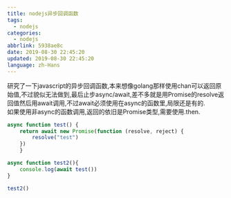 ```yaml
---
title: nodejs异步回调函数
tags:
  - nodejs
categories:
  - nodejs
abbrlink: 5938ae8c
date: 2019-08-30 22:45:20
updated: 2019-08-30 22:45:20
language: zh-Hans
---
```

研究了一下javascript的异步回调函数,本来想像golang那样使用chan可以返回原始值,不过貌似无法做到,最后止步async/await,差不多就是用Promise的resolve返回值然后用await调用,不过await必须使用在async的函数里,局限还是有的.  
如果使用非async的函数调用,返回的依旧是Promise类型,需要使用.then.

```javascript
async function test() {
    return await new Promise(function (resolve, reject) {
        resolve("test")
    })
    }

async function test2(){
    console.log(await test())
}

test2()
```
